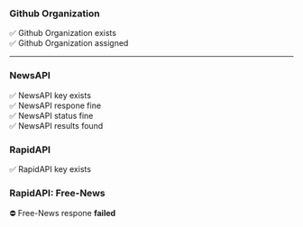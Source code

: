 ### Github Organization  
:white_check_mark: Github Organization exists  
:white_check_mark: Github Organization assigned  

---
  
### NewsAPI  
:white_check_mark: NewsAPI key exists  
:white_check_mark: NewsAPI respone fine  
:white_check_mark: NewsAPI status fine  
:white_check_mark: NewsAPI results found  
### RapidAPI  
:white_check_mark: RapidAPI key exists  
### RapidAPI: Free-News  
:no_entry: Free-News respone **failed**  
